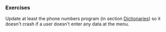 ### Exercises

Update at least the phone numbers program (in section
[Dictionaries](../Dictionaries "wikilink")) so it doesn\'t crash if a
user doesn\'t enter any data at the menu.

[^1]: [\"The \'with\'
    statement\"](http://docs.python.org/3.4/reference/compound_stmts.html#the-with-statement)

[^2]: [\'The Python \"with\" Statement by
    Example\'](http://preshing.com/20110920/the-python-with-statement-by-example/)

